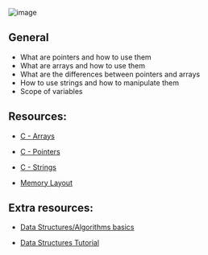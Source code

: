 ![image](https://github.com/pixie-a/alx-low_level_programming/assets/101095081/5e1e6f35-4044-490d-a90d-477b460ae506)

## General
* What are pointers and how to use them
* What are arrays and how to use them
* What are the differences between pointers and arrays
* How to use strings and how to manipulate them
* Scope of variables

## Resources:

* [C - Arrays](https://www.tutorialspoint.com/cprogramming/c_arrays.htm)

* [C - Pointers](https://www.tutorialspoint.com/cprogramming/c_pointers.htm)

* [C - Strings](https://www.tutorialspoint.com/cprogramming/c_strings.htm)

* [Memory Layout](https://aticleworld.com/memory-layout-of-c-program/)


## Extra resources:

* [Data Structures/Algorithms basics](https://www.tutorialspoint.com/data_structures_algorithms/data_structures_basics.htm)

* [Data Structures Tutorial](https://www.geeksforgeeks.org/data-structures/)
